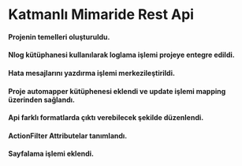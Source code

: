 # Katmanlı Mimaride Rest Api

<h4>Projenin temelleri oluşturuldu.</h4>
<h4>Nlog kütüphanesi kullanılarak loglama işlemi projeye entegre edildi.</h4>
<h4>Hata mesajlarını yazdırma işlemi merkezileştirildi.</h4>
<h4>Proje automapper kütüphenesi eklendi ve update işlemi mapping üzerinden sağlandı.</h4>
<h4>Api farklı formatlarda çıktı verebilecek şekilde düzenlendi.</h4>
<h4>ActionFilter Attributelar tanımlandı.</h4>
<h4>Sayfalama işlemi eklendi.</h4>
